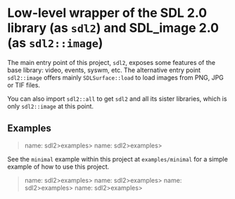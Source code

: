 # Low-level wrapper of the SDL 2.0 library (as `sdl2`) and SDL_image 2.0 (as `sdl2::image`)

The main entry point of this project, `sdl2`, exposes some features of the base
library: video, events, syswm, etc. The alternative entry point `sdl2::image` offers
mainly `SDLSurface::load` to load images from PNG, JPG or TIF files.

You can also import `sdl2::all` to get `sdl2` and all its sister libraries, which is only
`sdl2::image` at this point.

## Examples

> name: sdl2>examples>
> name: sdl2>examples>

See the `minimal` example within this project at `examples/minimal` for a simple example
of how to use this project.

> name: sdl2>examples>
> name: sdl2>examples>
> name: sdl2>examples>
> name: sdl2>examples>

